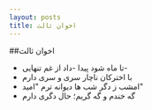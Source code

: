```yaml
---
layout: posts
title: اخوان ثالث
---
```

##اخوان ثالث
- تا ماه شود پیدا -داد از غم تنهایی-
- با اخترکان ناچار سری و سری دارم
- امشب ز دگر شب ها دیوانه ترم "امید"
- گه خندم و گه گریم؛ حال دگری دارم